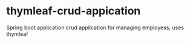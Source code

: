 # thymleaf-crud-appication
Spring boot application crud application for managing employess, uses thymleaf
